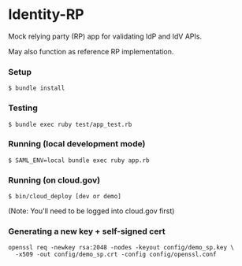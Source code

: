 Identity-RP
===========

Mock relying party (RP) app for validating IdP and IdV APIs.

May also function as reference RP implementation.

### Setup

    $ bundle install

### Testing

    $ bundle exec ruby test/app_test.rb

### Running (local development mode)

    $ SAML_ENV=local bundle exec ruby app.rb
    
### Running (on cloud.gov)

    $ bin/cloud_deploy [dev or demo]
(Note: You'll need to be logged into cloud.gov first)

### Generating a new key + self-signed cert

    openssl req -newkey rsa:2048 -nodes -keyout config/demo_sp.key \
      -x509 -out config/demo_sp.crt -config config/openssl.conf

